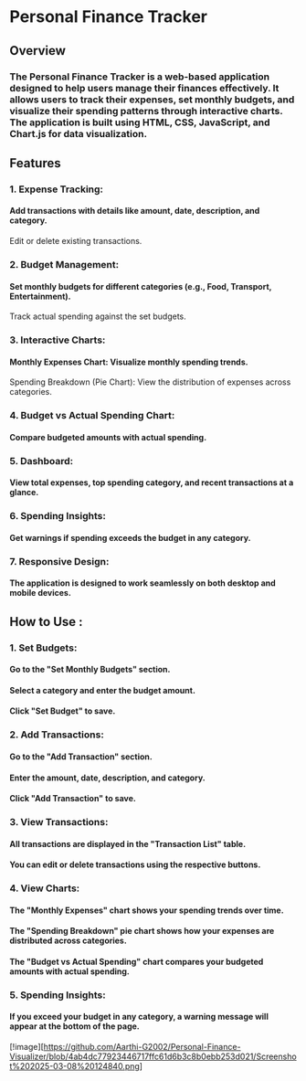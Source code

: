 # Personal Finance Tracker

## Overview
###    The Personal Finance Tracker is a web-based application designed to help users manage their finances effectively. It allows users to track their expenses, set monthly budgets, and visualize their spending patterns through interactive charts. The application is built using HTML, CSS, JavaScript, and Chart.js for data visualization.

## Features 

###  1. Expense Tracking:

#### Add transactions with details like amount, date, description, and category.
  Edit or delete existing transactions.

### 2. Budget Management:

#### Set monthly budgets for different categories (e.g., Food, Transport, Entertainment).
Track actual spending against the set budgets.

### 3. Interactive Charts:

#### Monthly Expenses Chart: Visualize monthly spending trends.
Spending Breakdown (Pie Chart): View the distribution of expenses across categories.

### 4. Budget vs Actual Spending Chart: 

#### Compare budgeted amounts with actual spending.

### 5. Dashboard:

#### View total expenses, top spending category, and recent transactions at a glance.

### 6. Spending Insights:

#### Get warnings if spending exceeds the budget in any category.

### 7. Responsive Design:

#### The application is designed to work seamlessly on both desktop and mobile devices.

## How to Use :

### 1. Set Budgets:

#### Go to the "Set Monthly Budgets" section.
#### Select a category and enter the budget amount.
#### Click "Set Budget" to save.

### 2. Add Transactions:

#### Go to the "Add Transaction" section.
#### Enter the amount, date, description, and category.
#### Click "Add Transaction" to save.

### 3. View Transactions:

#### All transactions are displayed in the "Transaction List" table.
#### You can edit or delete transactions using the respective buttons.

### 4. View Charts:

#### The "Monthly Expenses" chart shows your spending trends over time.
#### The "Spending Breakdown" pie chart shows how your expenses are distributed across categories.
#### The "Budget vs Actual Spending" chart compares your budgeted amounts with actual spending.

### 5. Spending Insights:

#### If you exceed your budget in any category, a warning message will appear at the bottom of the page.


[!image][https://github.com/Aarthi-G2002/Personal-Finance-Visualizer/blob/4ab4dc77923446717ffc61d6b3c8b0ebb253d021/Screenshot%202025-03-08%20124840.png]
